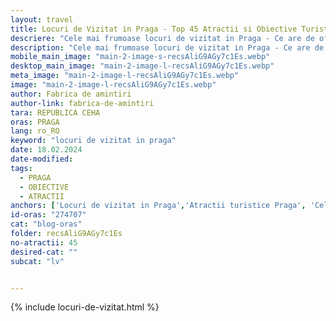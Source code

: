 ```yaml
---
layout: travel
title: Locuri de Vizitat in Praga - Top 45 Atractii si Obiective Turistice
descriere: "Cele mai frumoase locuri de vizitat in Praga - Ce are de oferit Orasul Celor O Mie de Turnuri: arhitectura istorică, de parcuri pitorești si cultura vibrantă."
description: "Cele mai frumoase locuri de vizitat in Praga - Ce are de oferit Orasul Celor O Mie de Turnuri: arhitectura istorică, de parcuri pitorești si cultura vibrantă."
mobile_main_image: "main-2-image-s-recsAliG9AGy7c1Es.webp"
desktop_main_image: "main-2-image-l-recsAliG9AGy7c1Es.webp"
meta_image: "main-2-image-l-recsAliG9AGy7c1Es.webp"
image: "main-2-image-l-recsAliG9AGy7c1Es.webp"
author: Fabrica de amintiri
author-link: fabrica-de-amintiri
tara: REPUBLICA CEHA
oras: PRAGA
lang: ro_RO
keyword: "locuri de vizitat in praga"
date: 18.02.2024
date-modified:
tags:
  - PRAGA
  - OBIECTIVE
  - ATRACTII
anchors: ['Locuri de vizitat in Praga','Atractii turistice Praga', 'Cele mai frumoase obiective turistice in Praga','Ce poti sa vizitezi in Praga?']
id-oras: "274707"
cat: "blog-oras"
folder: recsAliG9AGy7c1Es
no-atractii: 45
desired-cat: ""
subcat: "lv"


---
```


{% include locuri-de-vizitat.html %}



